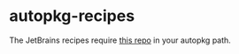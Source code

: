 autopkg-recipes
======

The JetBrains recipes require [this repo](https://github.com/autopkg/mosen-recipes) in your autopkg path.

